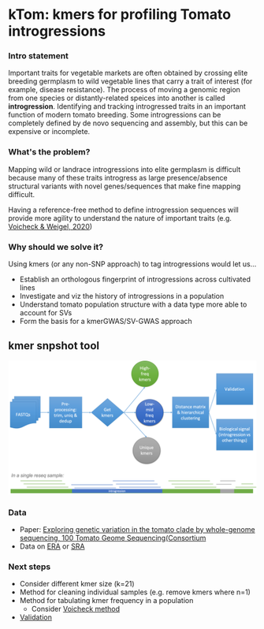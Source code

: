 # kTom: kmers for profiling Tomato introgressions 

### Intro statement

Important traits for vegetable markets are often obtained by crossing elite breeding germplasm to wild vegetable lines that carry a trait of interest (for example, disease resistance). The process of moving a genomic region from one species or distantly-related speices into another is called **introgression**. Identifying and tracking introgressed traits in an important function of modern tomato breeding. Some introgressions can be completely defined by de novo sequencing and assembly, but this can be expensive or incomplete.

### What's the problem?

Mapping wild or landrace introgressions into elite germplasm is difficult because many of these traits introgress as large presence/absence structural variants with novel genes/sequences that make fine mapping difficult. 

Having a reference-free method to define introgression sequences will provide more agility to understand the nature of important traits (e.g. [Voicheck & Weigel, 2020](https://www.nature.com/articles/s41588-020-0612-7))

### Why should we solve it?

Using kmers (or any non-SNP approach) to tag introgressions would let us…

- Establish an orthologous fingerprint of introgressions across cultivated lines
- Investigate and viz the history of introgressions in a population
- Understand tomato population structure with a data type more able to account for SVs
- Form the basis for a kmerGWAS/SV-GWAS approach


## kmer snpshot tool

![workflow diagram](images/flow-chart.png)

### Data

- Paper: [Exploring genetic variation in the tomato clade by whole-genome sequencing, 100 Tomato Geome Sequencing(Consortium](https://onlinelibrary.wiley.com/doi/10.1111/tpj.12616)
- Data on [ERA](https://www.ebi.ac.uk/ena/browser/view/PRJEB5235?show=reads) or [SRA](https://www.ncbi.nlm.nih.gov/bioproject/PRJEB5235)

### Next steps

* Consider different kmer size (k=21)
* Method for cleaning individual samples (e.g. remove kmers where n=1)
* Method for tabulating kmer frequency in a population
	- Consider [Voicheck method](https://github.com/voichek/kmersGWAS/blob/master/manual.pdf)
* [Validation](docs/TomatoHakathon_Validation.pptx)



